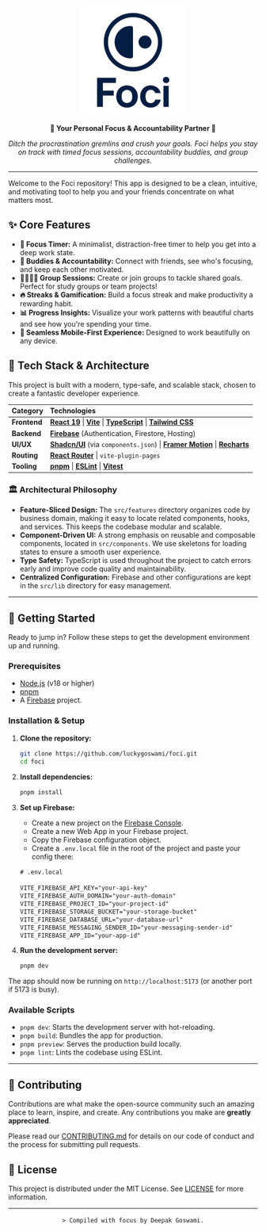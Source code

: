 <div align="center">
  <picture>
  <source media="(prefers-color-scheme: dark)" srcset="public/icons/logo-darkMode.png" width='220px'>
  <source media="(prefers-color-scheme: light)" srcset="public/icons/logo-lightMode.png" width='220px'>
  <img alt="Foci Logo" src="public/icons/logo-lightMode.png" width='220px'>
</picture>

  <p><strong>🎯 Your Personal Focus & Accountability Partner 🎯</strong></p>
  <p><i>Ditch the procrastination gremlins and crush your goals. Foci helps you stay on track with timed focus sessions, accountability buddies, and group challenges.</i></p>
</div>

<!-- [![Build Status](https://img.shields.io/badge/build-passing-brightgreen)](https://github.com)
[![License: MIT](https://img.shields.io/badge/License-MIT-yellow.svg)](https://opensource.org/licenses/MIT)
[![PRs Welcome](https://img.shields.io/badge/PRs-welcome-brightgreen.svg)](CONTRIBUTING.md)
[![pnpm](https://img.shields.io/badge/maintained%20with-pnpm-yellow.svg)](https://pnpm.io/) -->

---

Welcome to the Foci repository! This app is designed to be a clean, intuitive, and motivating tool to help you and your friends concentrate on what matters most.

## ✨ Core Features

- **🎯 Focus Timer:** A minimalist, distraction-free timer to help you get into a deep work state.
- **🤝 Buddies & Accountability:** Connect with friends, see who's focusing, and keep each other motivated.
- **👨‍👩‍👧‍👦 Group Sessions:** Create or join groups to tackle shared goals. Perfect for study groups or team projects!
- **🔥 Streaks & Gamification:** Build a focus streak and make productivity a rewarding habit.
- **📊 Progress Insights:** Visualize your work patterns with beautiful charts and see how you're spending your time.
- **📱 Seamless Mobile-First Experience:** Designed to work beautifully on any device.

## 🚀 Tech Stack & Architecture

This project is built with a modern, type-safe, and scalable stack, chosen to create a fantastic developer experience.

| Category     | Technologies                                                                                                                                                               |
| :----------- | :------------------------------------------------------------------------------------------------------------------------------------------------------------------------- |
| **Frontend** | [**React 19**](https://react.dev/) \| [**Vite**](https://vitejs.dev/) \| [**TypeScript**](https://www.typescriptlang.org/) \| [**Tailwind CSS**](https://tailwindcss.com/) |
| **Backend**  | [**Firebase**](https://firebase.google.com/) (Authentication, Firestore, Hosting)                                                                                          |
| **UI/UX**    | [**Shadcn/UI**](https://ui.shadcn.com/) (via `components.json`) \| [**Framer Motion**](https://www.framer.com/motion/) \| [**Recharts**](https://recharts.org/)            |
| **Routing**  | [**React Router**](https://reactrouter.com/) \| `vite-plugin-pages`                                                                                                        |
| **Tooling**  | [**pnpm**](https://pnpm.io/) \| [**ESLint**](https://eslint.org/) \| [**Vitest**](https://vitest.dev/)                                                                     |

### 🏛️ Architectural Philosophy

- **Feature-Sliced Design:** The `src/features` directory organizes code by business domain, making it easy to locate related components, hooks, and services. This keeps the codebase modular and scalable.
- **Component-Driven UI:** A strong emphasis on reusable and composable components, located in `src/components`. We use skeletons for loading states to ensure a smooth user experience.
- **Type Safety:** TypeScript is used throughout the project to catch errors early and improve code quality and maintainability.
- **Centralized Configuration:** Firebase and other configurations are kept in the `src/lib` directory for easy management.

---

## 🏁 Getting Started

Ready to jump in? Follow these steps to get the development environment up and running.

### Prerequisites

- [Node.js](https://nodejs.org/) (v18 or higher)
- [pnpm](https://pnpm.io/installation)
- A [Firebase](https://firebase.google.com/) project.

### Installation & Setup

1.  **Clone the repository:**

    ```bash
    git clone https://github.com/luckygoswami/foci.git
    cd foci
    ```

2.  **Install dependencies:**

    ```bash
    pnpm install
    ```

3.  **Set up Firebase:**

    - Create a new project on the [Firebase Console](https://console.firebase.google.com/).
    - Create a new Web App in your Firebase project.
    - Copy the Firebase configuration object.
    - Create a `.env.local` file in the root of the project and paste your config there:

    ```env
    # .env.local

    VITE_FIREBASE_API_KEY="your-api-key"
    VITE_FIREBASE_AUTH_DOMAIN="your-auth-domain"
    VITE_FIREBASE_PROJECT_ID="your-project-id"
    VITE_FIREBASE_STORAGE_BUCKET="your-storage-bucket"
    VITE_FIREBASE_DATABASE_URL="your-database-url"
    VITE_FIREBASE_MESSAGING_SENDER_ID="your-messaging-sender-id"
    VITE_FIREBASE_APP_ID="your-app-id"
    ```

4.  **Run the development server:**
    ```bash
    pnpm dev
    ```

The app should now be running on `http://localhost:5173` (or another port if 5173 is busy).

### Available Scripts

- `pnpm dev`: Starts the development server with hot-reloading.
- `pnpm build`: Bundles the app for production.
- `pnpm preview`: Serves the production build locally.
- `pnpm lint`: Lints the codebase using ESLint.

---

## 🤝 Contributing

Contributions are what make the open-source community such an amazing place to learn, inspire, and create. Any contributions you make are **greatly appreciated**.

Please read our [CONTRIBUTING.md](CONTRIBUTING.md) for details on our code of conduct and the process for submitting pull requests.

## 📜 License

This project is distributed under the MIT License. See [LICENSE](LICENSE) for more information.

---

<div align="center">
  <code>> Compiled with focus by Deepak Goswami.</code>
</div>
